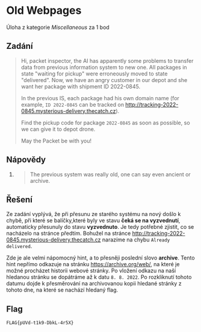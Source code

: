 # Old Webpages
Úloha z kategorie *Miscellaneous* za 1 bod

## Zadání

> Hi, packet inspector, the AI has apparently some problems to transfer data from previous information system to new one. All packages in state "waiting for pickup" were erroneously moved to state "delivered". Now, we have an angry customer in our depot and she want her package with shipment ID 2022-0845.
>
> In the previous IS, each package had his own domain name (for example, `ID 2022-0845` can be tracked on http://tracking-2022-0845.mysterious-delivery.thecatch.cz).
>
> Find the pickup code for package `2022-0845` as soon as possible, so we can give it to depot drone.
>
> May the Packet be with you!

## Nápovědy

1) > The previous system was really old, one can say even ancient or archive.

## Řešení

Ze zadání vyplývá, že při přesunu ze starého systému na nový došlo k chybě, při které se balíčky,které byly ve stavu **čeká se na vyzvednutí**, automaticky přesunuly do stavu **vyzvednuto**. Je tedy potřebné zjistit, co se nacházelo na stránce předtím. Bohužel na stránce http://tracking-2022-0845.mysterious-delivery.thecatch.cz narazíme na chybu `Already delivered`.

Zde je ale velmi nápomocný hint, a to přesněji poslední slovo **archive**. Tento hint nepřímo odkazuje na stránku https://archive.org/web/, na které je možné procházet historii webové stránky. Po vložení odkazu na naší hledanou stránku se dopátráme až k datu `8. 8. 2022`. Po rozkliknutí tohoto datumu dojde k přesměrování na archivovanou kopii hledané stránky z tohoto dne, na které se nachází hledaný flag.

## Flag
`FLAG{pUVd-t1k9-DbkL-4r5X}`